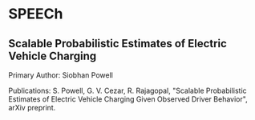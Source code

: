 # SPEECh
## Scalable Probabilistic Estimates of Electric Vehicle Charging

Primary Author: Siobhan Powell

Publications: 
S. Powell, G. V. Cezar, R. Rajagopal, "Scalable Probabilistic Estimates of Electric Vehicle Charging Given Observed Driver Behavior", arXiv preprint.
